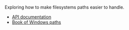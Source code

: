 Exploring how to make filesystems paths easier to handle.

* [API documentation](https://docs.rs/omnipath/)
* [Book of Windows paths](https://chrisdenton.github.io/omnipath/)
